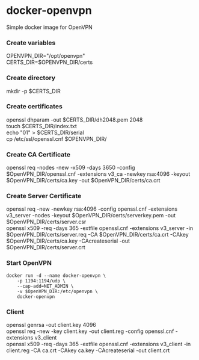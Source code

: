 # docker-openvpn
Simple docker image for OpenVPN

### Create variables  
OPENVPN_DIR="/opt/openvpn"  
CERTS_DIR=$OPENVPN_DIR/certs  
  
### Create directory
mkdir -p $CERTS_DIR  

### Create certificates
openssl dhparam -out $CERTS_DIR/dh2048.pem 2048  
touch $CERTS_DIR/index.txt  
echo "01" > $CERTS_DIR/serial  
cp /etc/ssl/openssl.cnf $OPENVPN_DIR/  

### Create CA Certificate
openssl req -nodes -new -x509 -days 3650 -config $OpenVPN_DIR/openssl.cnf -extensions v3_ca -newkey rsa:4096 -keyout $OpenVPN_DIR/certs/ca.key -out $OpenVPN_DIR/certs/ca.crt

### Create Server Certificate
openssl req -new -newkey rsa:4096 -config openssl.cnf -extensions v3_server -nodes -keyout $OpenVPN_DIR/certs/serverkey.pem -out $OpenVPN_DIR/certs/server.csr  
openssl x509 -req -days 365 -extfile openssl.cnf -extensions v3_server -in $OpenVPN_DIR/certs/server.req -CA $OpenVPN_DIR/certs/ca.crt -CAkey $OpenVPN_DIR/certs/ca.key -CAcreateserial -out $OpenVPN_DIR/certs/server.crt

### Start OpenVPN
```
docker run -d --name docker-openvpn \
	-p 1194:1194/udp \
	--cap-add=NET_ADMIN \
	-v $OpenVPN_DIR:/etc/openvpn \
	docker-openvpn
```

### Client
openssl genrsa -out client.key 4096  
openssl req -new -key client.key -out client.reg -config openssl.cnf -extensions v3_client  
openssl x509 -req -days 365 -extfile openssl.cnf -extensions v3_client -in client.reg -CA ca.crt -CAkey ca.key -CAcreateserial -out client.crt  
